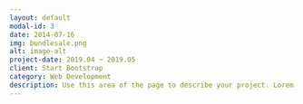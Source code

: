```yaml
---
layout: default
modal-id: 3
date: 2014-07-16
img: bundlesale.png
alt: image-alt
project-date: 2019.04 ~ 2019.05
client: Start Bootstrap
category: Web Development
description: Use this area of the page to describe your project. Lorem ipsum dolor sit amet, consectetur adipisicing elit. Mollitia neque assumenda ipsam nihil, molestias magnam, recusandae quos quis inventore quisquam velit asperiores, vitae? Reprehenderit soluta, eos quod consequuntur itaque. Nam.
---
```

